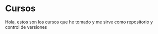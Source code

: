 # Cursos
Hola, estos son los cursos que he tomado y me sirve como repositorio y control de versiones
